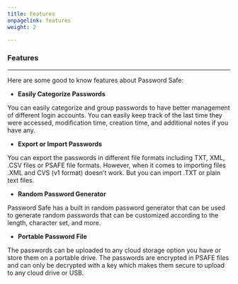 ```yaml
---
title: Features
onpagelink: features
weight: 2

---
```


### **Features**
--------

Here are some good to know features about Password Safe:

- **Easily Categorize Passwords**
 
You can easily categorize and group passwords to have better management of different login accounts. You can easily keep track of the last time they were accessed, modification time, creation time, and additional notes if you have any.

- **Export or Import Passwords**
 
You can export the passwords in different file formats including TXT, XML, .CSV files or PSAFE file formats. However, when it comes to importing files .XML and CVS (v1 format) doesn’t work. But you can import .TXT or plain text files.

- **Random Password Generator**
 
Password Safe has a built in random password generator that can be used to generate random passwords that can be customized according to the length, character set, and more.

- **Portable Password File**
 
The passwords can be uploaded to any cloud storage option you have or store them on a portable drive. The passwords are encrypted in PSAFE files and can only be decrypted with a key which makes them secure to upload to any cloud drive or USB.
